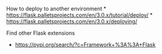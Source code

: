 How to deploy to another environment
    * https://flask.palletsprojects.com/en/3.0.x/tutorial/deploy/
    * https://flask.palletsprojects.com/en/3.0.x/deploying/

Find other Flask extensions
* https://pypi.org/search/?c=Framework+%3A%3A+Flask